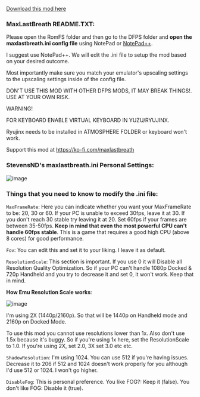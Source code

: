 [Download this mod here](https://gamebanana.com/mods/480138)

### MaxLastBreath README.TXT:

Please open the RomFS folder and then go to the DFPS folder and **open the maxlastbreath.ini config file** using NotePad or [NotePad++](https://notepad-plus-plus.org/downloads/).

I suggest use NotePad++. We will edit the .ini file to setup the mod based on your desired outcome.

Most importantly make sure you match your emulator's upscaling settings to the upscaling settings inside of the config file.

DON'T USE THIS MOD WITH OTHER DFPS MODS, IT MAY BREAK THINGS!. USE AT YOUR OWN RISK.

WARNING!

FOR KEYBOARD ENABLE VIRTUAL KEYBOARD IN YUZU/RYUJINX.

Ryujinx needs to be installed in ATMOSPHERE FOLDER or keyboard won't work.

Support this mod at https://ko-fi.com/maxlastbreath

### StevensND's maxlastbreath.ini Personal Settings:

![image](https://i.imgur.com/zGGZNFa.png)

### Things that you need to know to modify the .ini file:

`MaxFrameRate`: Here you can indicate whether you want your MaxFrameRate to be: 20, 30 or 60. If your PC is unable to exceed 30fps, leave it at 30. If you don't reach 30 stable try leaving it at 20. Set 60fps if your frames are between 35-50fps. **Keep in mind that even the most powerful CPU can't handle 60fps stable**. This is a game that requires a good high CPU (above 8 cores) for good performance.

`Fov`: You can edit this and set it to your liking. I leave it as default.

`ResolutionScale`: This section is important. If you use 0 it will Disable all Resolution Quality Optimization. So if your PC can't handle 1080p Docked & 720p Handheld and you try to decrease it and set 0, it won't work. Keep that in mind.

**How Emu Resolution  Scale works**:

![image](https://i.imgur.com/n4BlNHz.png)

I'm using 2X (1440p/2160p). So that will be 1440p on Handheld mode and 2160p on Docked Mode. 

To use this mod you cannot use resolutions lower than 1x. Also don't use 1.5x because it's buggy. So if you're using 1x here, set the ResolutionScale to 1.0. If you're using 2X, set 2.0, 3X set 3.0 etc etc.

`ShadowResolution`: I'm using 1024. You can use 512 if you're having issues. Decrease it to 206 if 512 and 1024 doesn't work properly for you although I'd use 512 or 1024. I won't go higher.

`DisableFog`: This is personal preference. You like FOG?: Keep it (false). You don't like FOG: Disable it (true).
